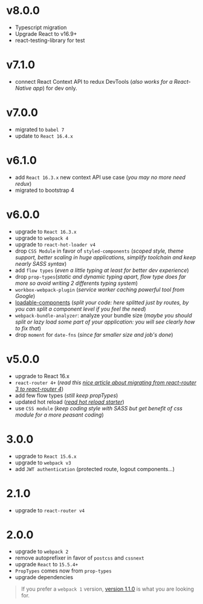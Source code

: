 # v8.0.0

- Typescript migration
- Upgrade React to v16.9+
- react-testing-library for test

# v7.1.0

- connect React Context API to redux DevTools (_also works for a React-Native app_) for dev only.

# v7.0.0

- migrated to `babel 7`
- update to `React 16.4.x`

# v6.1.0

- add `React 16.3.x` new context API use case (_you may no more need redux_)
- migrated to bootstrap 4

# v6.0.0

- upgrade to `React 16.3.x`
- upgrade to `webpack 4`
- upgrade to `react-hot-loader v4`
- drop `CSS Module` in favor of `styled-components` (_scoped style, theme support, better scaling in huge applications, simplify toolchain and keep nearly SASS syntax_)
- add `flow types` (_even a little typing at least for better dev experience_)
- drop `prop-types`(_static and dynamic typing apart, flow type does far more so avoid writing 2 differents typing system_)
- `workbox-webpack-plugin` (_service worker caching powerful tool from Google_)
- [loadable-components](https://github.com/smooth-code/loadable-components) (_split your code: here splitted just by routes, by you can split a component level if you feel the need_)
- `webpack-bundle-analyzer`: analyze your bundle size (_maybe you should split or lazy load some part of your application: you will see clearly how to fix that_)
- drop `moment` for `date-fns` (_since far smaller size and job's done_)

# v5.0.0

- upgrade to React 16.x
- `react-router 4+` (_read this [nice article about migrating from react-router 3 to react-router 4](https://codeburst.io/react-router-v4-unofficial-migration-guide-5a370b8905a)_)
- add few flow types (_still keep propTypes_)
- updated hot reload (_[read hot reload starter](https://gaearon.github.io/react-hot-loader/getstarted/)_)
- use `CSS module` (_keep coding style with SASS but get benefit of css module for a more peasant coding_)

# 3.0.0

- upgrade to `React 15.6.x`
- upgrade to `webpack v3`
- add `JWT authentication` (protected route, logout components...)

# 2.1.0

- upgrade to `react-router v4`

# 2.0.0

- upgrade to `webpack 2`
- remove autoprefixer in favor of `postcss` and `cssnext`
- upgrade `React` to `15.5.4+`
- `PropTypes` comes now from `prop-types`
- upgrade dependencies

> If you prefer a `webpack 1` version, [version 1.1.0](https://github.com/MacKentoch/react-bootstrap-webpack-starter/tree/v1.1.0) is what you are looking for.
